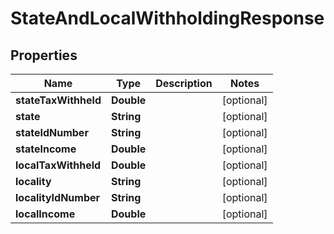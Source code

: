 

# StateAndLocalWithholdingResponse


## Properties

| Name | Type | Description | Notes |
|------------ | ------------- | ------------- | -------------|
|**stateTaxWithheld** | **Double** |  |  [optional] |
|**state** | **String** |  |  [optional] |
|**stateIdNumber** | **String** |  |  [optional] |
|**stateIncome** | **Double** |  |  [optional] |
|**localTaxWithheld** | **Double** |  |  [optional] |
|**locality** | **String** |  |  [optional] |
|**localityIdNumber** | **String** |  |  [optional] |
|**localIncome** | **Double** |  |  [optional] |



